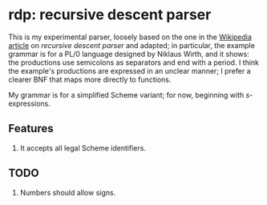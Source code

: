 rdp: recursive descent parser
===

This is my experimental parser, loosely based on the one in the
[Wikipedia article](http://en.wikipedia.org/wiki/Recursive_descent_parser)
on *recursive descent parser* and adapted; in particular, the example grammar
is for a PL/0 language designed by Niklaus Wirth, and it shows: the productions
use semicolons as separators and end with a period. I think the example's
productions are expressed in an unclear manner; I prefer a clearer BNF that
maps more directly to functions.

My grammar is for a simplified Scheme variant; for now, beginning with *s*-expressions.

Features
--------
1. It accepts all legal Scheme identifiers.

TODO
----
1. Numbers should allow signs.

